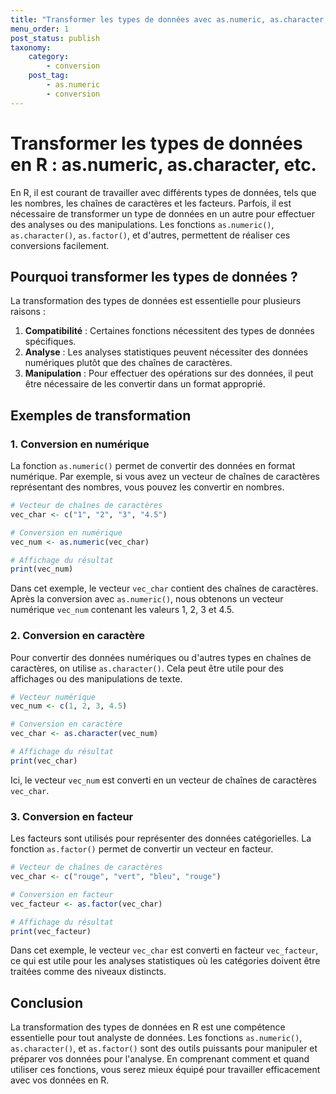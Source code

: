 ```yaml
---
title: "Transformer les types de données avec as.numeric, as.character, etc."
menu_order: 1
post_status: publish
taxonomy:
    category:
        - conversion
    post_tag:
        - as.numeric
        - conversion
---
```


# Transformer les types de données en R : as.numeric, as.character, etc.

En R, il est courant de travailler avec différents types de données, tels que les nombres, les chaînes de caractères et les facteurs. Parfois, il est nécessaire de transformer un type de données en un autre pour effectuer des analyses ou des manipulations. Les fonctions `as.numeric()`, `as.character()`, `as.factor()`, et d'autres, permettent de réaliser ces conversions facilement.

## Pourquoi transformer les types de données ?

La transformation des types de données est essentielle pour plusieurs raisons :
1. **Compatibilité** : Certaines fonctions nécessitent des types de données spécifiques.
2. **Analyse** : Les analyses statistiques peuvent nécessiter des données numériques plutôt que des chaînes de caractères.
3. **Manipulation** : Pour effectuer des opérations sur des données, il peut être nécessaire de les convertir dans un format approprié.

## Exemples de transformation

### 1. Conversion en numérique

La fonction `as.numeric()` permet de convertir des données en format numérique. Par exemple, si vous avez un vecteur de chaînes de caractères représentant des nombres, vous pouvez les convertir en nombres.

```r
# Vecteur de chaînes de caractères
vec_char <- c("1", "2", "3", "4.5")

# Conversion en numérique
vec_num <- as.numeric(vec_char)

# Affichage du résultat
print(vec_num)
```

Dans cet exemple, le vecteur `vec_char` contient des chaînes de caractères. Après la conversion avec `as.numeric()`, nous obtenons un vecteur numérique `vec_num` contenant les valeurs 1, 2, 3 et 4.5.

### 2. Conversion en caractère

Pour convertir des données numériques ou d'autres types en chaînes de caractères, on utilise `as.character()`. Cela peut être utile pour des affichages ou des manipulations de texte.

```r
# Vecteur numérique
vec_num <- c(1, 2, 3, 4.5)

# Conversion en caractère
vec_char <- as.character(vec_num)

# Affichage du résultat
print(vec_char)
```

Ici, le vecteur `vec_num` est converti en un vecteur de chaînes de caractères `vec_char`.

### 3. Conversion en facteur

Les facteurs sont utilisés pour représenter des données catégorielles. La fonction `as.factor()` permet de convertir un vecteur en facteur.

```r
# Vecteur de chaînes de caractères
vec_char <- c("rouge", "vert", "bleu", "rouge")

# Conversion en facteur
vec_facteur <- as.factor(vec_char)

# Affichage du résultat
print(vec_facteur)
```

Dans cet exemple, le vecteur `vec_char` est converti en facteur `vec_facteur`, ce qui est utile pour les analyses statistiques où les catégories doivent être traitées comme des niveaux distincts.

## Conclusion

La transformation des types de données en R est une compétence essentielle pour tout analyste de données. Les fonctions `as.numeric()`, `as.character()`, et `as.factor()` sont des outils puissants pour manipuler et préparer vos données pour l'analyse. En comprenant comment et quand utiliser ces fonctions, vous serez mieux équipé pour travailler efficacement avec vos données en R.

